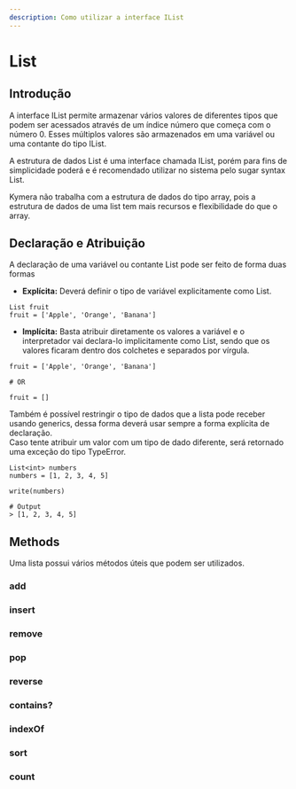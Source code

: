 ```yaml
---
description: Como utilizar a interface IList
---
```


# List

## Introdução

A interface IList permite armazenar vários valores de diferentes tipos que podem ser acessados através de um índice número que começa com o número 0. Esses múltiplos valores são armazenados em uma variável ou uma contante do tipo IList.

A estrutura de dados List é uma interface chamada IList, porém para fins de simplicidade poderá e é recomendado utilizar no sistema pelo sugar syntax List.

Kymera não trabalha com a estrutura de dados do tipo array, pois a estrutura de dados de uma list tem mais recursos e flexibilidade do que o array.

## Declaração e Atribuição

A declaração de uma variável ou contante List pode ser feito de forma duas formas

* **Explícita:** Deverá definir o tipo de variável explicitamente como List.

```text
List fruit
fruit = ['Apple', 'Orange', 'Banana']
```

* **Implícita:** Basta atribuir diretamente os valores a variável e o interpretador vai declara-lo implicitamente como List, sendo que os valores ficaram dentro dos colchetes e separados por vírgula.

```text
fruit = ['Apple', 'Orange', 'Banana']

# OR

fruit = []
```

Também é possível restringir o tipo de dados que a lista pode receber usando generics, dessa forma deverá usar sempre a forma explícita de declaração.  
Caso tente atribuir um valor com um tipo de dado diferente, será retornado uma exceção do tipo TypeError.

```text
List<int> numbers
numbers = [1, 2, 3, 4, 5]

write(numbers)

# Output
> [1, 2, 3, 4, 5]
```

## Methods

Uma lista possui vários métodos úteis que podem ser utilizados.

### add

### insert

### remove

### pop

### reverse

### contains?

### indexOf

### sort

### count







